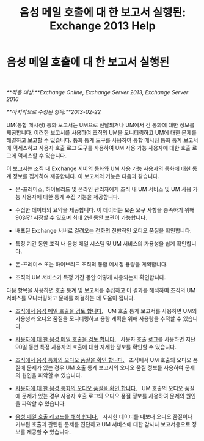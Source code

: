﻿---
title: '음성 메일 호출에 대 한 보고서 실행된: Exchange 2013 Help'
TOCTitle: 음성 메일 호출에 대 한 보고서 실행된
ms:assetid: 3a292d85-ce0f-4c15-b8f2-d1fc92965437
ms:mtpsurl: https://technet.microsoft.com/ko-kr/library/JJ659062(v=EXCHG.150)
ms:contentKeyID: 50555973
ms.date: 05/22/2018
mtps_version: v=EXCHG.150
ms.translationtype: MT
---

# 음성 메일 호출에 대 한 보고서 실행된

 

_**적용 대상:**Exchange Online, Exchange Server 2013, Exchange Server 2016_

_**마지막으로 수정된 항목:**2013-02-22_

UM(통합 메시징) 통화 보고서는 UM으로 전달되거나 UM에서 건 통화에 대한 정보를 제공합니다. 이러한 보고서를 사용하여 조직의 UM을 모니터링하고 UM에 대한 문제를 해결하고 보고할 수 있습니다. 통화 통계 도구를 사용하여 통합 메시징 통화 통계 보고서에 액세스하고 사용자 호출 로그 도구를 사용하여 UM 사용 가능 사용자에 대한 호출 로그에 액세스할 수 있습니다.

이 보고서는 조직 내 Exchange 서버의 통화와 UM 사용 가능 사용자의 통화에 대한 통계 정보를 집계하여 제공합니다. 이 보고서의 기능은 다음과 같습니다.

  - 온-프레미스, 하이브리드 및 온라인 관리자에게 조직 내 UM 서비스 및 UM 사용 가능 사용자에 대한 통계 수집 기능을 제공합니다.

  - 수집한 데이터의 요약을 제공합니다. 이 데이터는 보존 요구 사항을 충족하기 위해 90일간 저장할 수 있으며 최대 2년 동안 보관이 가능합니다.

  - 배포된 Exchange 서버로 걸려오는 전화의 전반적인 오디오 품질을 확인합니다.

  - 특정 기간 동안 조직 내 음성 메일 시스템 및 UM 서비스의 가용성을 쉽게 확인합니다.

  - 온-프레미스 또는 하이브리드 조직의 통합 메시징 용량을 계획합니다.

  - 조직의 UM 서비스가 특정 기간 동안 어떻게 사용되는지 확인합니다.

다음 항목을 사용하면 호출 통계 및 보고서를 수집하고 이 결과를 해석하여 조직의 UM 서비스를 모니터링하고 문제를 해결하는 데 도움이 됩니다.

  - [조직에서 음성 메일 호출을 검토 합니다.](review-the-voice-mail-calls-in-your-organization-exchange-2013-help.md)   UM 호출 통계 보고서를 사용하면 UM의 가용성과 오디오 품질을 모니터링하고 용량 계획을 위해 사용량을 추적할 수 있습니다.

  - [사용자에 대 한 음성 메일 호출을 검토 합니다.](review-the-voice-mail-calls-for-a-user-exchange-2013-help.md)   사용자 호출 로그를 사용하면 지난 90일 동안 특정 사용자의 호출에 대한 자세한 정보를 확인할 수 있습니다.

  - [조직에서 음성 통화의 오디오 품질을 확인 합니다.](investigate-the-audio-quality-of-voice-calls-in-your-organization-exchange-2013-help.md)   조직에서 UM 호출의 오디오 품질에 문제가 있는 경우 UM 호출 통계 보고서의 오디오 품질 정보를 사용하여 문제의 원인을 파악할 수 있습니다.

  - [사용자에 대 한 음성 통화의 오디오 품질을 확인 합니다.](investigate-the-audio-quality-of-voice-calls-for-a-user-exchange-2013-help.md)   UM 호출의 오디오 품질에 문제가 있는 경우 사용자 호출 로그의 오디오 품질 정보를 사용하여 문제의 원인을 파악할 수 있습니다.

  - [음성 메일 호출 레코드를 해석 합니다.](interpret-voice-mail-call-records-exchange-2013-help.md)   자세한 데이터를 내보내 오디오 품질이나 거부된 호출과 관련된 문제를 진단하고 UM 서비스에 대한 감사나 보고서용으로 정보를 제공할 수 있습니다.

